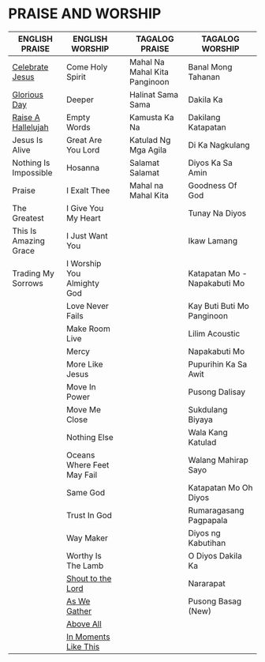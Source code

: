 # PRAISE AND WORSHIP
| ENGLISH   PRAISE        | ENGLISH WORSHIP            |   | TAGALOG PRAISE                | TAGALOG WORSHIP              |
|-------------------------|----------------------------|---|-------------------------------|------------------------------|
| [Celebrate   Jesus](https://github.com/fbspw/lyrics/blob/main/eng_praise/celebrate_jesus.md)       | Come Holy Spirit           |   | Mahal Na Mahal Kita Panginoon | Banal Mong Tahanan           |
| [Glorious   Day](https://github.com/fbspw/lyrics/blob/main/eng_praise/glorius_day.md)          | Deeper                     |   | Halinat Sama Sama             | Dakila Ka                    |
| [Raise A   Hallelujah](https://github.com/fbspw/lyrics/blob/main/eng_praise/raise_a_hallelujah.md)    | Empty Words                |   | Kamusta Ka Na                 | Dakilang Katapatan           |
| Jesus Is   Alive        | Great Are You Lord         |   | Katulad Ng Mga Agila          | Di Ka Nagkulang              |
| Nothing Is   Impossible | Hosanna                    |   | Salamat Salamat               | Diyos Ka Sa Amin             |
| Praise                  | I Exalt Thee               |   | Mahal na Mahal Kita           | Goodness Of God              |
| The   Greatest          | I Give You My Heart        |   |                               | Tunay Na Diyos               |
| This Is   Amazing Grace | I Just Want You            |   |                               | Ikaw Lamang                  |
| Trading My   Sorrows    | I Worship You Almighty God |   |                               | Katapatan Mo - Napakabuti Mo |
|                         | Love Never Fails           |   |                               | Kay Buti Buti Mo Panginoon   |
|                         | Make Room Live             |   |                               | Lilim Acoustic               |
|                         | Mercy                      |   |                               | Napakabuti Mo                |
|                         | More Like Jesus            |   |                               | Pupurihin Ka Sa Awit         |
|                         | Move In Power              |   |                               | Pusong Dalisay               |
|                         | Move Me Close              |   |                               | Sukdulang Biyaya             |
|                         | Nothing Else               |   |                               | Wala Kang Katulad            |
|                         | Oceans Where Feet May Fail |   |                               | Walang Mahirap Sayo          |
|                         | Same God                   |   |                               | Katapatan Mo Oh Diyos                           |
|                         | Trust In God               |   |                               | Rumaragasang Pagpapala          |
|                         | Way Maker                  |   |                               | Diyos ng Kabutihan                             |
|                         | Worthy Is The Lamb         |   |                               | O Diyos Dakila Ka                             |
|                         | [Shout to the Lord](https://github.com/fbspw/lyrics/blob/main/eng_praise/shout_to_the_lord.md)          |   |                              |     Nararapat                          |
|                         | [As We Gather](https://github.com/fbspw/lyrics/blob/main/eng_praise/as_we_gather.md)               |   |                               |  Pusong Basag (New)                            |
|                         | [Above All](https://github.com/fbspw/lyrics/blob/main/eng_praise/above_all.md)                  |   |                               |                              |
|                         | [In Moments Like This](https://github.com/fbspw/lyrics/blob/main/eng_praise/in_moments_like_these.md)       |   |                               |                              |
